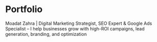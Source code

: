 # Portfolio
Moadat Zahra | Digital Marketing Strategist, SEO Expert &amp; Google Ads Specialist – I help businesses grow with high-ROI campaigns, lead generation, branding, and optimization
